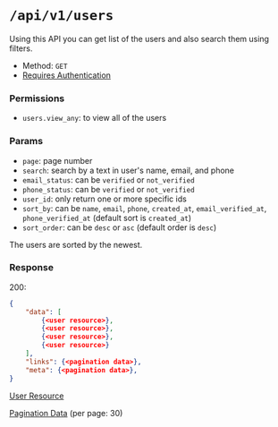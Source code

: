 # `/api/v1/users`
Using this API you can get list of the users and also search them using filters.

- Method: `GET`
- [Requires Authentication](../auth/login.md#how-to-use-api-token)

### Permissions

- `users.view_any`: to view all of the users

### Params

- `page`: page number
- `search`: search by a text in user's name, email, and phone
- `email_status`: can be `verified` or `not_verified`
- `phone_status`: can be `verified` or `not_verified`
- `user_id`: only return one or more specific ids
- `sort_by`: can be `name`, `email`, `phone`, `created_at`, `email_verified_at`, `phone_verified_at` (default sort is `created_at`)
- `sort_order`: can be `desc` or `asc` (default order is `desc`)

The users are sorted by the newest.

### Response

200:
```json
{
    "data": [
        {<user resource>},
        {<user resource>},
        {<user resource>},
        {<user resource>}
    ],
    "links": {<pagination data>},
    "meta": {<pagination data>},
}
```

[User Resource](../resources/user.md)

[Pagination Data](../pagination-data.md) (per page: 30)
